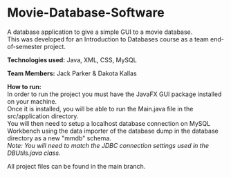 # Movie-Database-Software
A database application to give a simple GUI to a movie database.
<br />This was developed for an Introduction to Databases course as a team end-of-semester project.

**Technologies used:** Java, XML, CSS, MySQL

**Team Members:** Jack Parker & Dakota Kallas

**How to run:**
<br />In order to run the project you must have the JavaFX GUI package installed on your machine.
<br />Once it is installed, you will be able to run the Main.java file in the src/application directory.
<br />You will then need to setup a localhost database connection on MySQL Workbench using the data importer of the database dump in the database directory as a new "mmdb" schema.
<br />_Note: You will need to match the JDBC connection settings used in the DBUtils.java class._

All project files can be found in the main branch.
